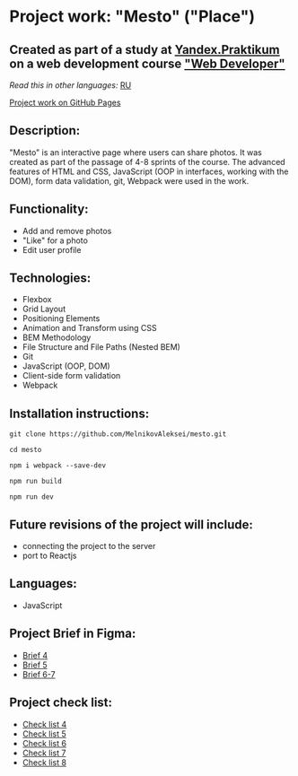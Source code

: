# Project work: "Mesto" ("Place")

## Created as part of a study at [Yandex.Praktikum](https://praktikum.yandex.com/) on a web development course ["Web Developer"](https://practicum.yandex.com/web/)

*Read this in other languages:* [RU](https://github.com/MelnikovAleksei/mesto/blob/master/README.md) 

[Project work on GitHub Pages](https://melnikovaleksei.github.io/mesto/) 

## Description:

"Mesto" is an interactive page where users can share photos. It was created as part of the passage of 4-8 sprints of the course. The advanced features of HTML and CSS, JavaScript (OOP in interfaces, working with the DOM), form data validation, git, Webpack were used in the work. 

## Functionality: 

* Add and remove photos 
* "Like" for a photo 
* Edit user profile 

## Technologies: 

* Flexbox
* Grid Layout
* Positioning Elements
* Animation and Transform using CSS
* BEM Methodology
* File Structure and File Paths (Nested BEM)
* Git
* JavaScript (OOP, DOM) 
* Client-side form validation 
* Webpack 

## Installation instructions: 


```
git clone https://github.com/MelnikovAleksei/mesto.git

cd mesto

npm i webpack --save-dev

npm run build

npm run dev
``` 

## Future revisions of the project will include: 

* connecting the project to the server 
* port to Reactjs 

## Languages: 

* JavaScript 

## Project Brief in Figma: 
* [Brief 4](https://www.figma.com/file/SLGf16iUspCIjC05qUi1dk/YP-project-4-mesto) 
* [Brief 5](https://www.figma.com/file/n0Ho0JWLOCYiVkrboLTVJo/sprint-5-mesto) 
* [Brief 6-7](https://www.figma.com/file/qk3Axq4MZryPzGFfCnUnrP/sprint-6-mesto) 

## Project check list: 
* [Check list 4](https://code.s3.yandex.net/web-developer/checklists/new-program/checklist-4/index.html) 
* [Check list 5](https://code.s3.yandex.net/web-developer/checklists/new-program/checklist-5/index.html) 
* [Check list 6](https://code.s3.yandex.net/web-developer/checklists/new-program/checklist-6/index.html) 
* [Check list 7](https://code.s3.yandex.net/web-developer/checklists/new-program/checklist-7/index.html) 
* [Check list 8](https://code.s3.yandex.net/web-developer/checklists/new-program/checklist-8/index.html) 
